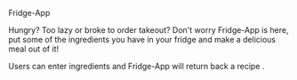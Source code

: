 Fridge-App


Hungry? Too lazy or broke to order takeout? Don't worry Fridge-App is here,
put some of the ingredients you have in your fridge and make a delicious meal
out of it!


Users can enter ingredients and Fridge-App will return back a recipe .
